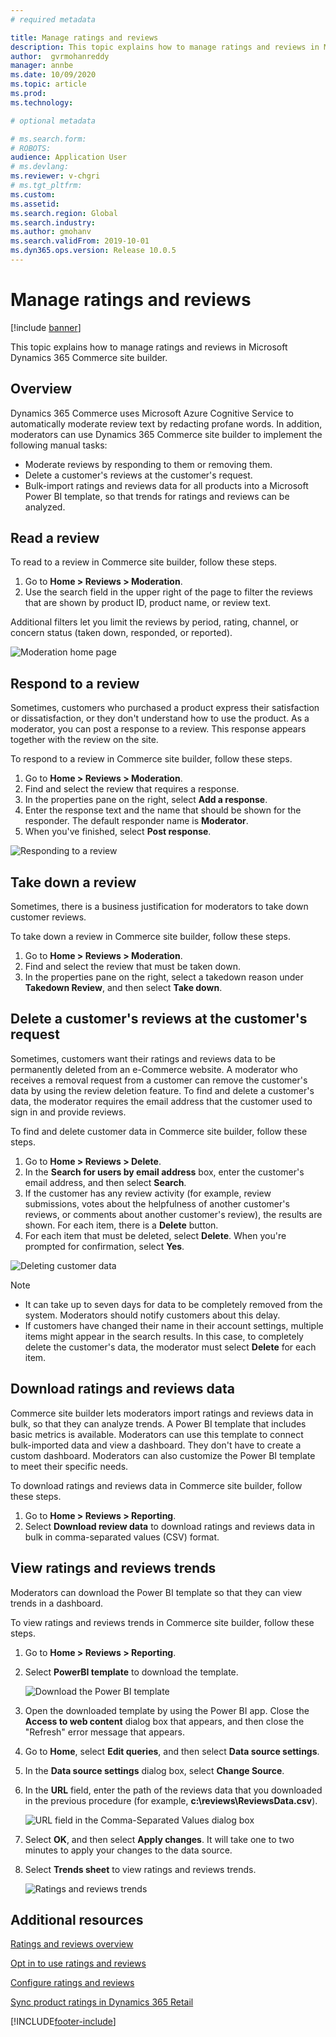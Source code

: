 ```yaml
---
# required metadata

title: Manage ratings and reviews 
description: This topic explains how to manage ratings and reviews in Microsoft Dynamics 365 Commerce site builder.
author:  gvrmohanreddy 
manager: annbe
ms.date: 10/09/2020
ms.topic: article
ms.prod: 
ms.technology: 

# optional metadata

# ms.search.form: 
# ROBOTS: 
audience: Application User
# ms.devlang: 
ms.reviewer: v-chgri
# ms.tgt_pltfrm: 
ms.custom: 
ms.assetid: 
ms.search.region: Global
ms.search.industry: 
ms.author: gmohanv
ms.search.validFrom: 2019-10-01
ms.dyn365.ops.version: Release 10.0.5
---
```


# Manage ratings and reviews

[!include [banner](includes/banner.md)]

This topic explains how to manage ratings and reviews in Microsoft Dynamics 365 Commerce site builder.

## Overview

Dynamics 365 Commerce uses Microsoft Azure Cognitive Service to automatically moderate review text by redacting profane words. In addition, moderators can use Dynamics 365 Commerce site builder to implement the following manual tasks:

- Moderate reviews by responding to them or removing them.
- Delete a customer's reviews at the customer's request.
- Bulk-import ratings and reviews data for all products into a Microsoft Power BI template, so that trends for ratings and reviews can be analyzed.

## Read a review 

To read to a review in Commerce site builder, follow these steps.

1. Go to **Home \> Reviews \> Moderation**.
1. Use the search field in the upper right of the page to filter the reviews that are shown by product ID, product name, or review text.

Additional filters let you limit the reviews by period, rating, channel, or concern status (taken down, responded, or reported).

![Moderation home page](media/rnr-moderation-home.png) 

## Respond to a review 

Sometimes, customers who purchased a product express their satisfaction or dissatisfaction, or they don't understand how to use the product. As a moderator, you can post a response to a review. This response appears together with the review on the site. 

To respond to a review in Commerce site builder, follow these steps.

1. Go to **Home \> Reviews \> Moderation**.
1. Find and select the review that requires a response.
1. In the properties pane on the right, select **Add a response**.
1. Enter the response text and the name that should be shown for the responder. The default responder name is **Moderator**.
1. When you've finished, select **Post response**.

![Responding to a review](media/rnr-moderation-response.png) 

## Take down a review 

Sometimes, there is a business justification for moderators to take down customer reviews. 

To take down a review in Commerce site builder, follow these steps.

1. Go to **Home \> Reviews \> Moderation**.
1. Find and select the review that must be taken down.
1. In the properties pane on the right, select a takedown reason under **Takedown Review**, and then select **Take down**.
	
## Delete a customer's reviews at the customer's request 

Sometimes, customers want their ratings and reviews data to be permanently deleted from an e-Commerce website. A moderator who receives a removal request from a customer can remove the customer's data by using the review deletion feature. To find and delete a customer's data, the moderator requires the email address that the customer used to sign in and provide reviews. 

To find and delete customer data in Commerce site builder, follow these steps.

1. Go to **Home \> Reviews \> Delete**.
1. In the **Search for users by email address** box, enter the customer's email address, and then select **Search**.
1. If the customer has any review activity (for example, review submissions, votes about the helpfulness of another customer's reviews, or comments about another customer's review), the results are shown. For each item, there is a **Delete** button.
1. For each item that must be deleted, select **Delete**. When you're prompted for confirmation, select **Yes**. 
	
![Deleting customer data](media/rnr-moderation-delete-reviews.png) 

> [!NOTE]
> - It can take up to seven days for data to be completely removed from the system. Moderators should notify customers about this delay.
> - If customers have changed their name in their account settings, multiple items might appear in the search results. In this case, to completely delete the customer's data, the moderator must select **Delete** for each item. 

## Download ratings and reviews data

Commerce site builder lets moderators import ratings and reviews data in bulk, so that they can analyze trends. A Power BI template that includes basic metrics is available. Moderators can use this template to connect bulk-imported data and view a dashboard. They don't have to create a custom dashboard. Moderators can also customize the Power BI template to meet their specific needs. 

To download ratings and reviews data in Commerce site builder, follow these steps.

1. Go to **Home \> Reviews \> Reporting**.
1. Select **Download review data** to download ratings and reviews data in bulk in comma-separated values (CSV) format.

## View ratings and reviews trends

Moderators can download the Power BI template so that they can view trends in a dashboard.

To view ratings and reviews trends in Commerce site builder, follow these steps.

1. Go to **Home \> Reviews \> Reporting**.
1. Select **PowerBI template** to download the template.

    ![Download the Power BI template](media/rnr-moderation-reports.png) 

1. Open the downloaded template by using the Power BI app. Close the **Access to web content** dialog box that appears, and then close the "Refresh" error message that appears.
1. Go to **Home**, select **Edit queries**, and then select **Data source settings**.
1. In the **Data source settings** dialog box, select **Change Source**.
1. In the **URL** field, enter the path of the reviews data that you downloaded in the previous procedure (for example, **c:\\reviews\\ReviewsData.csv**).

    ![URL field in the Comma-Separated Values dialog box](media/rnr-powerbi-datasource-settings.png) 

1. Select **OK**, and then select **Apply changes**. It will take one to two minutes to apply your changes to the data source.
1. Select **Trends sheet** to view ratings and reviews trends.

    ![Ratings and reviews trends](media/rnr-powerbi-dashboard-template.png) 
    
## Additional resources

[Ratings and reviews overview](ratings-reviews-overview.md)

[Opt in to use ratings and reviews](opt-in-ratings-reviews.md)

[Configure ratings and reviews](configure-ratings-reviews.md)

[Sync product ratings in Dynamics 365 Retail](sync-product-ratings.md)


[!INCLUDE[footer-include](../includes/footer-banner.md)]